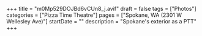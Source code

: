 +++
title = "m0Mp529DOJBd6vCUn8_j.avif"
draft = false
tags = ["Photos"]
categories = ["Pizza Time Theatre"]
pages = ["Spokane, WA (2301 W Wellesley Ave)"]
startDate = ""
description = "Spokane's exterior as a PTT"
+++
